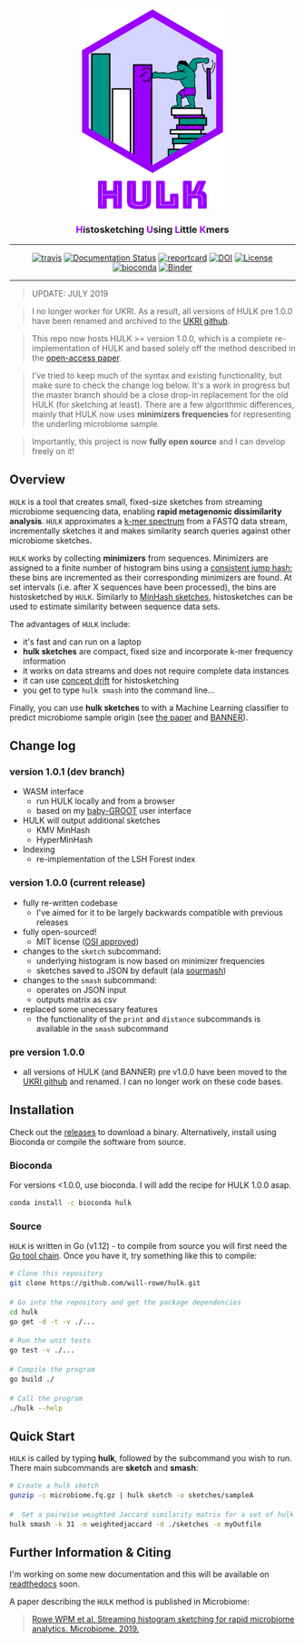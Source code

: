 <div align="center">
    <img src="paper/img/misc/hulk-logo-with-text.png?raw=true?" alt="hulk-logo" width="250">
    <h3><a style="color:#9900FF">H</a>istosketching <a style="color:#9900FF">U</a>sing <a style="color:#9900FF">L</a>ittle <a style="color:#9900FF">K</a>mers</h3>
    <hr/>
    <a href="https://travis-ci.org/will-rowe/hulk"><img src="https://travis-ci.org/will-rowe/hulk.svg?branch=master" alt="travis"></a>
    <a href='http://hulk.readthedocs.io/en/latest/?badge=latest'><img src='https://readthedocs.org/projects/hulk/badge/?version=latest' alt='Documentation Status' /></a>
    <a href="https://goreportcard.com/report/github.com/will-rowe/hulk"><img src="https://goreportcard.com/badge/github.com/will-rowe/hulk" alt="reportcard"></a>
    <a href="https://zenodo.org/badge/latestdoi/143890875"><img src="https://zenodo.org/badge/143890875.svg" alt="DOI"></a>
    <a href="https://github.com/will-rowe/hulk/blob/master/LICENSE"><img src="https://img.shields.io/badge/license-MIT-orange.svg" alt="License"></a>
    <a href="https://bioconda.github.io/recipes/hulk/README.html"><img src="https://anaconda.org/bioconda/hulk/badges/downloads.svg" alt="bioconda"></a>
    <a href="https://mybinder.org/v2/gh/will-rowe/hulk/master?filepath=paper%2Fanalysis-notebooks"><img src="https://mybinder.org/badge_logo.svg" alt="Binder"></a>
    <hr/>
</div>

> UPDATE: JULY 2019

> I no longer worker for UKRI. As a result, all versions of HULK pre 1.0.0 have been renamed and archived to the [UKRI github](https://github.com/stfc/histogramSketcher).

> This repo now hosts HULK >= version 1.0.0, which is a complete re-implementation of HULK and based solely off the method described in the [open-access paper](https://doi.org/10.1186/s40168-019-0653-2).

> I've tried to keep much of the syntax and existing functionality, but make sure to check the change log below. It's a work in progress but the master branch should be a close drop-in replacement for the old HULK (for sketching at least). There are a few algorithmic differences, mainly that HULK now uses **minimizers frequencies** for representing the underling microbiome sample.

> Importantly, this project is now **fully open source** and I can develop freely on it!

## Overview

`HULK` is a tool that creates small, fixed-size sketches from streaming microbiome sequencing data, enabling **rapid metagenomic dissimilarity analysis**. `HULK` approximates a [k-mer spectrum](https://bmcbioinformatics.biomedcentral.com/articles/10.1186/s12859-015-0875-7) from a FASTQ data stream, incrementally sketches it and makes similarity search queries against other microbiome sketches.

`HULK` works by collecting **minimizers** from sequences. Minimizers are assigned to a finite number of histogram bins using a [consistent jump hash](https://arxiv.org/abs/1406.2294); these bins are incremented as their corresponding minimizers are found. At set intervals (i.e. after X sequences have been processed), the bins are histosketched by `HULK`. Similarly to [MinHash sketches](https://en.wikipedia.org/wiki/MinHash), histosketches can be used to estimate similarity between sequence data sets.

The advantages of `HULK` include:

* it's fast and can run on a laptop
* **hulk sketches** are compact, fixed size and incorporate k-mer frequency information
* it works on data streams and does not require complete data instances
* it can use [concept drift](https://en.wikipedia.org/wiki/Concept_drift) for histosketching
* you get to type `hulk smash` into the command line...

Finally, you can use **hulk sketches** to with a Machine Learning classifier to predict microbiome sample origin (see [the paper](https://doi.org/10.1186/s40168-019-0653-2) and [BANNER](https://github.com/will-rowe/banner)).

## Change log

### version 1.0.1 (dev branch)

* WASM interface
  * run HULK locally and from a browser
  * based on my [baby-GROOT](https://github.com/will-rowe/baby-groot) user interface
* HULK will output additional sketches
  * KMV MinHash
  * HyperMinHash
* Indexing
  * re-implementation of the LSH Forest index

### version 1.0.0 (current release)

* fully re-written codebase
  * I've aimed for it to be largely backwards compatible with previous releases
* fully open-sourced!
  * MIT license ([OSI approved](https://opensource.org/licenses))
* changes to the `sketch` subcommand:
  * underlying histogram is now based on minimizer frequencies
  * sketches saved to JSON by default (ala [sourmash](https://github.com/dib-lab/sourmash))
* changes to the `smash` subcommand:
  * operates on JSON input
  * outputs matrix as csv
* replaced some unecessary features
  * the functionality of the `print` and `distance` subcommands is available in the `smash` subcommand

### pre version 1.0.0

* all versions of HULK (and BANNER) pre v1.0.0 have been moved to the [UKRI github](https://github.com/stfc/histogramSketcher) and renamed. I can no longer work on these code bases.

## Installation

Check out the [releases](https://github.com/will-rowe/hulk/releases) to download a binary. Alternatively, install using Bioconda or compile the software from source.

### Bioconda

For versions <1.0.0, use bioconda. I will add the recipe for HULK 1.0.0 asap.

```bash
conda install -c bioconda hulk
```

### Source

`HULK` is written in Go (v1.12) - to compile from source you will first need the [Go tool chain](https://golang.org/doc/install). Once you have it, try something like this to compile:

```bash
# Clone this repository
git clone https://github.com/will-rowe/hulk.git

# Go into the repository and get the package dependencies
cd hulk
go get -d -t -v ./...

# Run the unit tests
go test -v ./...

# Compile the program
go build ./

# Call the program
./hulk --help
```

## Quick Start

`HULK` is called by typing **hulk**, followed by the subcommand you wish to run. There main subcommands are **sketch** and **smash**:

```bash
# Create a hulk sketch
gunzip -c microbiome.fq.gz | hulk sketch -o sketches/sampleA

#  Get a pairwise weighted Jaccard similarity matrix for a set of hulk histosketches
hulk smash -k 31 -m weightedjaccard -d ./sketches -o myOutfile
```

## Further Information & Citing

I'm working on some new documentation and this will be available on [readthedocs](http://hulk.readthedocs.io/en/latest/?badge=latest) soon.

A paper describing the `HULK` method is published in Microbiome:

>[Rowe WPM et al. Streaming histogram sketching for rapid microbiome analytics. Microbiome. 2019.](https://doi.org/10.1186/s40168-019-0653-2)
